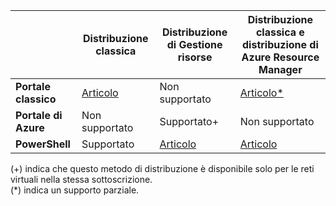 | | **Distribuzione classica** | **Distribuzione di Gestione risorse** | **Distribuzione classica e distribuzione di Azure Resource Manager** |
|----------------------------------------|-------------|----------------------|---------------------------------|
| **Portale classico** | [Articolo](../articles/vpn-gateway/virtual-networks-configure-vnet-to-vnet-connection.md) | Non supportato | [Articolo*](../articles/vpn-gateway/vpn-gateway-connect-different-deployment-models-portal.md) |
| **Portale di Azure** | Non supportato | Supportato+ | Non supportato |
| **PowerShell** | Supportato | [Articolo](../articles/vpn-gateway/vpn-gateway-vnet-vnet-rm-ps.md) | [Articolo](../articles/vpn-gateway/vpn-gateway-connect-different-deployment-models-powershell.md)

(+) indica che questo metodo di distribuzione è disponibile solo per le reti virtuali nella stessa sottoscrizione.<br> (*) indica un supporto parziale.

<!---HONumber=AcomDC_0831_2016-->